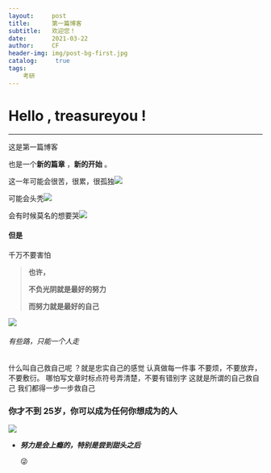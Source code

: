 ```yaml
---
layout:     post
title:      第一篇博客
subtitle:   欢迎您！
date:       2021-03-22
author:     CF
header-img: img/post-bg-first.jpg
catalog: 	 true
tags:
    考研
---
```






# Hello , treasureyou !

---





这是第一篇博客



也是一个**新的篇章** ，**新的开始** 。

这一年可能会很苦，很累，很孤独![](https://encrypted-tbn0.gstatic.com/images?q=tbn:ANd9GcTfSESPgi9178jPMLae0C85ao3bvSF-TWquRQ&usqp=CAU)



可能会头秃![](https://encrypted-tbn0.gstatic.com/images?q=tbn:ANd9GcTswfymgO0iQKShF1bYJG7eNuW3vnUn5AmkyQ&usqp=CAU)

会有时候莫名的想要哭![](https://encrypted-tbn0.gstatic.com/images?q=tbn:ANd9GcSr92BPdVxQy45aCbPQd3emjBCUqf4wfl81cQ&usqp=CAU)

#### 但是

千万不要害怕

> **也许，**
>
> **不负光阴就是最好的努力**
>
> **而努力就是最好的自己**  

![](https://cdn.colorhub.me/3C_qk0U1ilAgn8xvpXqgZQotzzMybyEbd7tB22qqls/auto/0/500/ce/0/bG9jYWw6Ly8vYTQv/N2IvN2YzOWRkODE5/ZTNjNzI5OGNjY2Y1/NjAwNWEyNTkxNzlj/OGM1YTQ3Yi5qcGVn.jpg)




###### 有些路，只能一个人走



什么叫自己救自己呢 ？就是忠实自己的感觉
认真做每一件事
不要烦，不要放弃，不要敷衍。
哪怕写文章时标点符号弄清楚，不要有错别字
这就是所谓的自己救自己
我们都得一步一步救自己



### 你才不到 **25**岁，你可以成为任何你想成为的人

![](https://w.wallhaven.cc/full/rd/wallhaven-rdrx5w.png)

* ***努力是会上瘾的，特别是尝到甜头之后*** 

  😜
